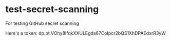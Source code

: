 # test-secret-scanning
For testing GitHub secret scanning

Here's a token:
dp.pt.VOhy8IfqkXXULEgds67CoIpcr2bQS1XhDPAEdxrR3yW
